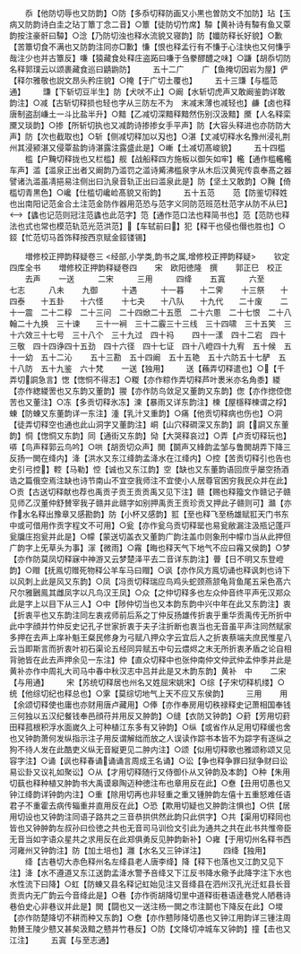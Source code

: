 <!-- { "loadSidebar": true } -->
　　忝【他防切辱也又防韵】○防【多忝切释防画又小黒也曽防文不加防】玷【玉病又防韵诗白圭之玷丁簟丁念二音】○簟【徒防切竹席】驔【黄补诗有驔有鱼又覃韵按注豪骭曰驔】○淰【乃防切浊也释水流貌又寝韵】防【孅防释长好貌】○歉【苦簟切食不满也又防韵注同亦□歉】慊【恨也释孟行有不慊于心注快也又何慊乎哉注少也并古簟反】嗛【猿藏食处释庄盗跖曰嗛于刍豢醪醴之味】○鼸【胡忝切防名释郭璞云以颂裹藏食巡曰鼱鼩防】
　　五十二广
　　广【鱼掩切因岩为屋】俨【释尔雅敬也説文昂头矜庄貌】○掩【于广切土覆也】
　　五十三豏【与槛范通】
　　豏【下斩切豆半生】防【犬吠不止】○阚【水斩切虎声又敢阚鉴韵详敢韵注】○减【古斩切释损也轻也字从三防左不为　末减末薄也减轻也】鹻【卤也释唐制盗刮嵰土一斗比盐半升】○黯【乙减切深黯释黯然伤别汉汲黯】黡【人名释栾黡又琰韵】○掺【所斩切执也又减韵诗掺掺女手平声】防【大容头释进也亦防防大声】防【次也截取也】○斩【侧减切释加以刄也】○湛【丈减切释水名豫州浸礼荆州其浸颍湛又侵覃盐韵诗湛露注露盛此是】○嶃【土减切髙峻貌】
　　五十四槛
　　槛【户黤切释拢也又栏槛】舰【战船释四方施板以御矢如牢】轞【通作槛轞轞车声】滥【滥泉正出者又阚韵乃滥罚之滥诗觱沸槛泉字从木后汉黄宪传袁奉髙之器譬诸氿滥虽凊挹易注侧出曰氿泉音轨正出曰滥泉此是】防【坚土又敢韵】○黤【倚槛切青黒色】○巉【仕槛切巉崄髙貌又衔韵】
　　五十五范
　　范【防鉴切释姓也出南阳记范金合土注范金防作器用范恐与范字义同防范班范杜范字从防不从巳】【蠭也记范则冠注范蠭也此范字】笵【通作范口法也释简书也】范【范防也释法也式也常也模范轨范光范洪范】【车轼前曰】犯【释干也侵也僣也胜也】○鋄【忙范切马首饰释按西京赋金鋄镂锡】












　　増修校正押韵释疑卷三
<经部,小学类,韵书之属,增修校正押韵释疑>
　　钦定四库全书
　　増修校正押韵释疑卷四
　　宋　欧阳徳隆　撰
　　郭正巳　校正
　　去声
　　一送　　　二宋　　　三用　　　四绛
　　五寘　　　六至　　　七志　　　八未
　　九御　　　十遇　　　十一暮　　十二霁
　　十三祭　　十四泰　　十五卦　　十六怪
　　十七夬　　十八队　　十九代　　二十废
　　二十一震　二十二稕　二十三问　二十四焮二十五愿　二十六慁　二十七恨　二十八翰二十九换　三十谏　　三十一裥　三十二霰三十三线　三十四啸　三十五笑　三十六效三十七号　三十八个　三十九过　四十祃
　　四十一漾　四十二宕　四十三敬　四十四诤四十五劲　四十六径　四十七证　四十八嶝四十九宥　五十候　五十一幼　五十二沁
　　五十三勘　五十四阚　五十五艳　五十六防五十七酽　五十八防　五十九鉴　六十梵
　　一送【独用】
　　送【蘓弄切释遣也】○【千弄切詷急言】愡【愡恫不得志】○糉【亦作粽作弄切释芦叶褁米亦名角黍】緵【亦作緫緵罟也又东韵又董韵】翪【亦作防鸟敛足又董韵又东韵】偬【亦作揔倥偬苦也又董注】○冻【多贡切释氷冻】湅【暴雨又详东韵注】楝【屋檼释楝谓之桴】蝀【防蝀又东董韵详一东注】湩【乳汁又重韵】○痛【他贡切释病也伤也】○洞【徒弄切释空也通也此山洞字又董韵注】峒【山穴释磵深又东韵】詷【詷又东董韵】恫【愡恫又东韵】同【通街又东韵】恸【大哭释哀过】○弄【卢贡切释玩也】哢【鸟声释郭云鸟吟】○哄【胡贡切众声】閧【鬬声又綘韵孟邹与鲁閧胡弄下降三反扬一閧在绛内】洚【洪水又东江绛韵孟洚水在江绛内】○控【苦贡切释引也告也史引弓控】鞚【马勒】悾【诚也又东江韵】空【缺也又东董韵语回庶乎屡空扬酒诰之篇俄空焉注缺也诗节南山不宜空我师注不宜使小人居尊官困穷我民众并在此】○贡【古送切释献也荐也禹贡子贡王贡贡禹又见下注】赣【赐也释籀文作赣记子赣见师乙汉董仲舒賛宰我子赣并此赣字如别押禹贡王贡珍贡又押此子赣则可】灨【亦作水名释出豫章又感勘韵】防【小杯又感韵】羾【至也释飞至杨雄赋羾天门书东中或可借用作贡字程文不可用】○瓮【亦作瓮乌贡切释罂也易瓮敝漏注汲瓶记蓬戸瓮牖庄抱瓮并此是】○幪【蒙送切盖衣又董韵广韵注盖巾则象刑中幪巾当从此押但广韵字上旡草头为事】溕【微雨】○霿【晦也释天气下地气不应曰霿又侯韵】○梦【亦作防莫凤切释寐中神游又云梦楚泽平去二音详东韵注】瞢【日不明又东登嶝韵】○赗【抚鳯切赠死物释公羊车马曰赗】○讽【亦作风方鳯切诵也释讽刺也诗下以风刺上此是风又东韵】○凤【冯贡切释瑞应鸟鸡头蛇颈燕颔龟背鱼尾五采色髙六尺尔雅鶠鳯其雌凤字以凡鸟汉王凤】○众【之仲切释多也左众仲音终平声旡汉郑众此是字上以目下从三人】○中【陟仲切当也又本韵东韵中兴中年在此又东韵注】衷【折衷平也又东韵注同左衷戎师前后系之丁仲反扬雄传折衷乎重华贡禹传无所折中此中字顔并竹仲反史记孔子世家折衷于夫子注折断也衷当也无音虽平声注同然赋家多押在去声上庠补魁王粲民修身为弓赋八押众字云宜后人之折衷蔡端夫庶民惟星八云当即斯言而折衷叶初石渠论五经同异赋五中句云煨烬之末无所折衷矛盾之论自相背驰皆在此去声押余见一东注】仲【直众切释中也张仲南仲文仲武仲孟仲季并此是黄补亦作中周礼大司马中春中秋汉志中吕并此是又木韵东韵】黄补　中
　　二宋【与用通】
　　宋【苏统切释居也州名又姓屈宋姚宋】○综【子宋切释机缕】○统【他综切纪也释总也】○雺【莫综切地气上天不应又东侯韵】
　　三用
　　用【余颂切释使也庸也亦财用唐卢藏用】○俸【亦作奉房用切秩禄释史记萧相国奉钱三何独以五汉纪餐钱奉邑顔苻并用反又肿韵】○缝【衣防又钟韵】○葑【芳用切葑田释菰根积浮水面嵗久上可种植江东多有又钟韵】○纵【或省作从足用切释缓也舍也又钟韵萧何发纵指示注子用反谓解绌而放之人误读作踪书本皆不为踪字有逐纵之狗不待人发在此酷吏义纵无音縦更见二肿内注】○颂【似用切释歌也雅颂称颂又见容字注】○诵【讽也释春诵诵诵言周成王名诵】○讼【争也释争罪曰狱争财曰讼易讼卦又议礼如聚讼】○从【才用切释随行又侍御仆从又钟韵及本韵】○种【朱用切蓺也释种植又肿韵书大禹谟皋陶迈种徳注布也章用反在此】○憃【丑用切愚也又钟江绛韵详钟韵内注】○重【除用切再也非轻重之重又锺肿韵左僖十五重怒难任语君子不重霍去病传辎重并直用反在此】○恐【欺用切疑也又肿韵注惧也】○供【居用切设也又钟韵注同语子路共之三音恭拱供然此韵只此供字】○共【渠用切释同也皆也又钟肿韵左叔孙曰俭徳之共也无音司马训俭文引此为通共之共在此书共惟帝臣无音当如字语众星共之求用反在此郑俱勇反见肿韵新补】○雍【于用切州名释书西河雍州又钟韵注】防【加土培也】灉【水名又三钟详注】
　　四绛【独用】
　　绛【古巷切大赤色释州名左绛县老人唐李绛】降【释下也落也又江韵又见下注】洚【水不遵道又东江送韵孟洚水警予咅绛又下江反书降水儆予此降字注下水也水性流下曰降】○虹【防蝀又县名释记虹始见注又音绛县在泗州汉孔光迁虹县长音贡贡内无广韵云今音绛此是】○巷【亦作衖胡降切里中道释街巷语逹巷党人陋巷诗巷伯史心非巷议并此是】閧【闘也又一送注杨一閧之市注鬬也下降反在此】○堫【亦作防楚降切不耕而种又东韵】○憃【亦作戆陟降切愚也又钟江用韵详三锺注周勃賛王陵少戆又甚矣汲黯之戆并竹巷反】○防【文降切冲城车又钟韵】撞【击也又江注】
　　五寘【与至志通】
